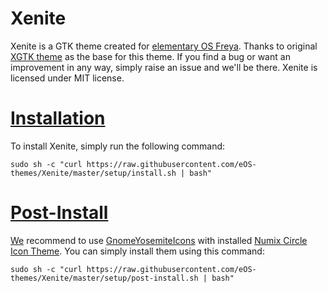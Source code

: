 # Xenite

Xenite is a GTK theme created for [elementary OS Freya](http://elementary.io). Thanks to original [XGTK theme](http://kxmylo.deviantart.com/art/Xgtk-theme-gtk-3-14-3-12-465195148) as the base for this theme.
If you find a bug or want an improvement in any way, simply raise an issue and we'll be there. Xenite is licensed under MIT license.

# [Installation](https://github.com/eOS-themes/Xenite/wiki/Installation)
To install Xenite, simply run the following command:
```shell
sudo sh -c "curl https://raw.githubusercontent.com/eOS-themes/Xenite/master/setup/install.sh | bash"
```

# [Post-Install](https://github.com/eOS-themes/Xenite/wiki/Installation#post-install)
[We](https://github.com/eOS-themes/Xenite/graphs/contributors) recommend to use [GnomeYosemiteIcons](https://github.com/zacpier/GnomeYosemiteIcons) with installed [Numix Circle Icon Theme](https://github.com/numixproject/numix-icon-theme-circle).
You can simply install them using this command:
```shell
sudo sh -c "curl https://raw.githubusercontent.com/eOS-themes/Xenite/master/setup/post-install.sh | bash"
```
